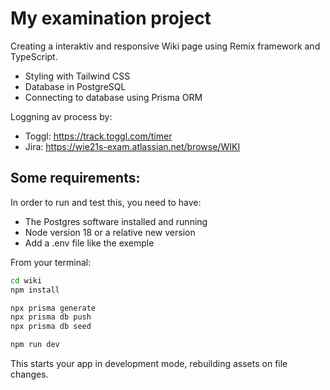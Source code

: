 # My examination project

Creating a interaktiv and responsive Wiki page using Remix framework and TypeScript. 
 - Styling with Tailwind CSS 
 - Database in PostgreSQL 
 - Connecting to database using Prisma ORM

Loggning av process by:
 - Toggl: https://track.toggl.com/timer
 - Jira: https://wie21s-exam.atlassian.net/browse/WIKI

## Some requirements:
In order to run and test this, you need to have:
 - The Postgres software installed and running
 - Node version 18 or a relative new version
 - Add a .env file like the exemple


From your terminal:

```sh
cd wiki
npm install

npx prisma generate
npx prisma db push
npx prisma db seed

npm run dev
```

This starts your app in development mode, rebuilding assets on file changes.
